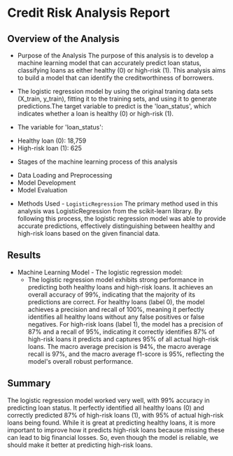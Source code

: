 # Credit Risk Analysis Report

## Overview of the Analysis

* Purpose of the Analysis
The purpose of this analysis is to develop a machine learning model that can accurately predict loan status, classifying loans as either healthy (0) or high-risk (1). This analysis aims to  build a model that can identify the creditworthiness of borrowers.

* The logistic regression model by using the original traning data sets (X_train, y_train), fitting it to the training sets, and using it to generate predictions.The target variable to predict is the 'loan_status', which indicates whether a loan is healthy (0) or high-risk (1).
* The variable for 'loan_status':
- Healthy loan (0): 18,759
- High-risk loan (1): 625

* Stages of the machine learning process of this analysis
- Data Loading and Preprocessing
- Model Development
- Model Evaluation

* Methods Used - `LogisticRegression`
The primary method used in this analysis was LogisticRegression from the scikit-learn library. 
By following this process, the logistic regression model was able to provide accurate predictions, effectively distinguishing between healthy and high-risk loans based on the given financial data.

## Results

* Machine Learning Model - The logistic regression model:
    *  The logistic regression model exhibits strong performance in predicting both healthy loans and high-risk loans. It achieves an overall accuracy of 99%, indicating that the majority of its predictions are correct. For healthy loans (label 0), the model achieves a precision and recall of 100%, meaning it perfectly identifies all healthy loans without any false positives or false negatives. For high-risk loans (label 1), the model has a precision of 87% and a recall of 95%, indicating it correctly identifies 87% of high-risk loans it predicts and captures 95% of all actual high-risk loans. The macro average precision is 94%, the macro average recall is 97%, and the macro average f1-score is 95%, reflecting the model's overall robust performance.
   

## Summary

The logistic regression model worked very well, with 99% accuracy in predicting loan status. It perfectly identified all healthy loans (0) and correctly predicted 87% of high-risk loans (1), with 95% of actual high-risk loans being found. While it is great at predicting healthy loans, it is more important to improve how it predicts high-risk loans because missing these can lead to big financial losses. So, even though the model is reliable, we should make it better at predicting high-risk loans.
